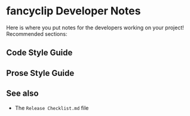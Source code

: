 # fancyclip Developer Notes

Here is where you put notes for the developers working on your project! Recommended sections:

## Code Style Guide

## Prose Style Guide

## See also

* The `Release Checklist.md` file
